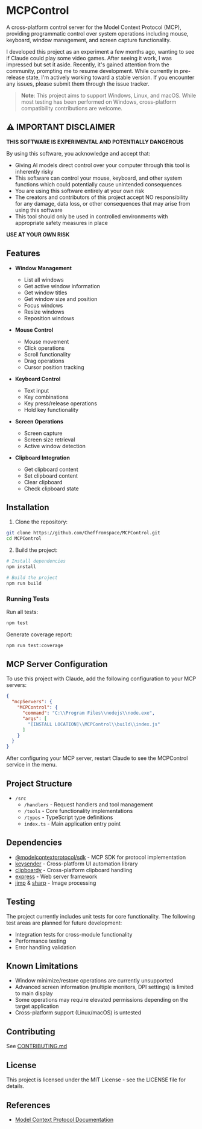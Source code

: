 # MCPControl

A cross-platform control server for the Model Context Protocol (MCP), providing programmatic control over system operations including mouse, keyboard, window management, and screen capture functionality.

I developed this project as an experiment a few months ago, wanting to see if Claude could play some video games. After seeing it work, I was impressed but set it aside. Recently, it's gained attention from the community, prompting me to resume development. While currently in pre-release state, I'm actively working toward a stable version. If you encounter any issues, please submit them through the issue tracker.

> **Note**: This project aims to support Windows, Linux, and macOS. While most testing has been performed on Windows, cross-platform compatibility contributions are welcome.

## ⚠️ IMPORTANT DISCLAIMER

**THIS SOFTWARE IS EXPERIMENTAL AND POTENTIALLY DANGEROUS**

By using this software, you acknowledge and accept that:

- Giving AI models direct control over your computer through this tool is inherently risky
- This software can control your mouse, keyboard, and other system functions which could potentially cause unintended consequences
- You are using this software entirely at your own risk
- The creators and contributors of this project accept NO responsibility for any damage, data loss, or other consequences that may arise from using this software
- This tool should only be used in controlled environments with appropriate safety measures in place

**USE AT YOUR OWN RISK**

## Features

- **Window Management**
  - List all windows
  - Get active window information
  - Get window titles
  - Get window size and position
  - Focus windows
  - Resize windows
  - Reposition windows

- **Mouse Control**
  - Mouse movement
  - Click operations
  - Scroll functionality
  - Drag operations
  - Cursor position tracking

- **Keyboard Control**
  - Text input
  - Key combinations
  - Key press/release operations
  - Hold key functionality

- **Screen Operations**
  - Screen capture
  - Screen size retrieval
  - Active window detection

- **Clipboard Integration**
  - Get clipboard content
  - Set clipboard content
  - Clear clipboard
  - Check clipboard state

## Installation

1. Clone the repository:
```bash
git clone https://github.com/Cheffromspace/MCPControl.git
cd MCPControl
```

2. Build the project:
```bash
# Install dependencies
npm install

# Build the project
npm run build
```

### Running Tests

Run all tests:
```bash
npm test
```

Generate coverage report:
```bash
npm run test:coverage
```

## MCP Server Configuration

To use this project with Claude, add the following configuration to your MCP servers:

```json
{
  "mcpServers": {
    "MCPControl": {
      "command": "C:\\Program Files\\nodejs\\node.exe",
      "args": [
        "[INSTALL LOCATION]\\MCPControl\\build\\index.js"
      ]
    }
  }
}
```

After configuring your MCP server, restart Claude to see the MCPControl service in the menu.

## Project Structure

- `/src`
  - `/handlers` - Request handlers and tool management
  - `/tools` - Core functionality implementations
  - `/types` - TypeScript type definitions
  - `index.ts` - Main application entry point

## Dependencies

- [@modelcontextprotocol/sdk](https://www.npmjs.com/package/@modelcontextprotocol/sdk) - MCP SDK for protocol implementation
- [keysender](https://www.npmjs.com/package/keysender) - Cross-platform UI automation library
- [clipboardy](https://www.npmjs.com/package/clipboardy) - Cross-platform clipboard handling
- [express](https://expressjs.com/) - Web server framework
- [jimp](https://www.npmjs.com/package/jimp) & [sharp](https://www.npmjs.com/package/sharp) - Image processing

## Testing

The project currently includes unit tests for core functionality. The following test areas are planned for future development:
- Integration tests for cross-module functionality
- Performance testing
- Error handling validation

## Known Limitations

- Window minimize/restore operations are currently unsupported
- Advanced screen information (multiple monitors, DPI settings) is limited to main display
- Some operations may require elevated permissions depending on the target application
- Cross-platform support (Linux/macOS) is untested

## Contributing

See [CONTRIBUTING.md](CONTRIBUTING.md)

## License

This project is licensed under the MIT License - see the LICENSE file for details.

## References

- [Model Context Protocol Documentation](https://modelcontextprotocol.github.io/)
